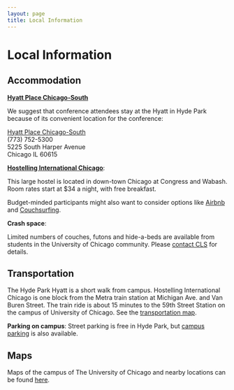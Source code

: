 ```yaml
---
layout: page
title: Local Information
---
```


# Local Information

## Accommodation

**[Hyatt Place Chicago-South](http://www.chicagosouthuniversity.place.hyatt.com/en/hotel/home)**

We suggest that conference attendees stay at the Hyatt in Hyde Park because of its convenient location for the conference:

[Hyatt Place Chicago-South](http://www.chicagosouthuniversity.place.hyatt.com/en/hotel/home) <br>
(773) 752-5300 <br>
5225 South Harper Avenue <br>
Chicago IL 60615

**[Hostelling International Chicago](http://hichicago.org/)**:

This large hostel is located in down-town Chicago at Congress and Wabash. Room rates start at $34 a night, with free breakfast.

Budget-minded participants might also want to consider options like [Airbnb](https://www.airbnb.com/) and [Couchsurfing](https://www.couchsurfing.com/).

**Crash space**:

Limited numbers of couches, futons and hide-a-beds are available from 
students in the University of Chicago community. Please [contact CLS](mailto:clsfiftytwo@gmail.com) for details.

## Transportation

The Hyde Park Hyatt is a short walk from campus. Hostelling International Chicago is one block from the Metra train station at Michigan Ave. and Van Buren Street.  The train ride is about  15 minutes to the 59th Street Station on the campus of University of 
Chicago. See the [transportation map](http://metrarail.com/metra/en/home/maps_schedules/metra_system_map/me/map.html).

**Parking on campus**: Street parking is free in Hyde Park, but [campus parking](http://maps.uchicago.edu/directions/parking/) is also available.

## Maps

Maps of the campus of The University of Chicago and nearby locations can be found [here](http://maps.uchicago.edu/index.shtml).
